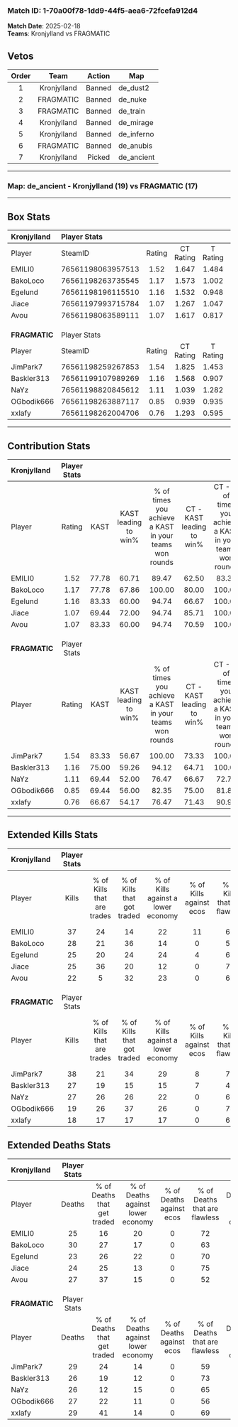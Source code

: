 ### Match ID: 1-70a00f78-1dd9-44f5-aea6-72fcefa912d4  
**Match Date**: 2025-02-18  
**Teams**: Kronjylland vs FRAGMATIC  

## Vetos  

| Order | Team | Action | Map |
| :---: | :--: | :----: | --- |
| 1 | Kronjylland | Banned | de_dust2 |
| 2 | FRAGMATIC | Banned | de_nuke |
| 3 | FRAGMATIC | Banned | de_train |
| 4 | Kronjylland | Banned | de_mirage |
| 5 | Kronjylland | Banned | de_inferno |
| 6 | FRAGMATIC | Banned | de_anubis |
| 7 | Kronjylland | Picked | de_ancient |

---  

### **Map**: de_ancient - Kronjylland (19) vs FRAGMATIC (17)  
---  

## Box Stats  

| **Kronjylland** | Player Stats      |        |           |          |       |       |       |         |        |      |     |
| :- | :- | :-: | :-: | :-: | :-: | :-: | :-: | :-: | :-: | :-: | :-: |
| Player          | SteamID           | Rating | CT Rating | T Rating | KAST  |  ADR  | Kills | Assists | Deaths | K/D  | HS% |
| EMILI0          | 76561198063957513 |  1.52  |   1.647   |  1.484   | 77.78 | 105.1 |  37   |   12    |   25   | 1.48 | 59  |
| BakoLoco        | 76561198263735545 |  1.17  |   1.573   |  1.002   | 77.78 | 85.3  |  28   |   14    |   30   | 0.93 | 57  |
| Egelund         | 76561198196115510 |  1.16  |   1.532   |  0.948   | 83.33 | 65.7  |  25   |    7    |   23   | 1.09 | 24  |
| Jiace           | 76561197993715784 |  1.07  |   1.267   |  1.047   | 69.44 | 74.1  |  25   |    6    |   24   | 1.04 | 52  |
| Avou            | 76561198063589111 |  1.07  |   1.617   |  0.817   | 83.33 | 71.5  |  22   |   15    |   27   | 0.81 | 45  |
|                 |                   |        |           |          |       |       |       |         |        |      |     |
|                 |                   |        |           |          |       |       |       |         |        |      |     |
|                 |                   |        |           |          |       |       |       |         |        |      |     |
| **FRAGMATIC**   | Player Stats      |        |           |          |       |       |       |         |        |      |     |
| Player          | SteamID           | Rating | CT Rating | T Rating | KAST  |  ADR  | Kills | Assists | Deaths | K/D  | HS% |
| JimPark7        | 76561198259267853 |  1.54  |   1.825   |  1.453   | 83.33 | 108.2 |  38   |   13    |   29   | 1.31 | 52  |
| Baskler313      | 76561199107989269 |  1.16  |   1.568   |  0.907   | 75.00 | 79.4  |  27   |   11    |   26   | 1.04 | 59  |
| NaYz            | 76561198820845612 |  1.11  |   1.039   |  1.282   | 69.44 | 79.5  |  27   |    9    |   26   | 1.04 | 37  |
| OGbodik666      | 76561198263887117 |  0.85  |   0.939   |  0.935   | 69.44 | 63.7  |  19   |    7    |   27   | 0.70 | 47  |
| xxlafy          | 76561198262004706 |  0.76  |   1.293   |  0.595   | 66.67 | 60.1  |  18   |    7    |   29   | 0.62 | 72  |
---  

## Contribution Stats  

| **Kronjylland** | Player Stats |       |                      |                                                        |                           |                                                             |                          |                                                            |
| :- | :-: | :-: | :-: | :-: | :-: | :-: | :-: | :-: |
| Player          |    Rating    | KAST  | KAST leading to win% | % of times you achieve a KAST in your teams won rounds | CT - KAST leading to win% | CT - % of times you achieve a KAST in your teams won rounds | T - KAST leading to win% | T - % of times you achieve a KAST in your teams won rounds |
| EMILI0          |     1.52     | 77.78 |        60.71         |                         89.47                          |           62.50           |                            83.33                            |          58.33           |                           100.00                           |
| BakoLoco        |     1.17     | 77.78 |        67.86         |                         100.00                         |           80.00           |                           100.00                            |          53.85           |                           100.00                           |
| Egelund         |     1.16     | 83.33 |        60.00         |                         94.74                          |           66.67           |                           100.00                            |          50.00           |                           85.71                            |
| Jiace           |     1.07     | 69.44 |        72.00         |                         94.74                          |           85.71           |                           100.00                            |          54.55           |                           85.71                            |
| Avou            |     1.07     | 83.33 |        60.00         |                         94.74                          |           70.59           |                           100.00                            |          46.15           |                           85.71                            |
|                 |              |       |                      |                                                        |                           |                                                             |                          |                                                            |
|                 |              |       |                      |                                                        |                           |                                                             |                          |                                                            |
|                 |              |       |                      |                                                        |                           |                                                             |                          |                                                            |
| **FRAGMATIC**   | Player Stats |       |                      |                                                        |                           |                                                             |                          |                                                            |
| Player          |    Rating    | KAST  | KAST leading to win% | % of times you achieve a KAST in your teams won rounds | CT - KAST leading to win% | CT - % of times you achieve a KAST in your teams won rounds | T - KAST leading to win% | T - % of times you achieve a KAST in your teams won rounds |
| JimPark7        |     1.54     | 83.33 |        56.67         |                         100.00                         |           73.33           |                           100.00                            |          40.00           |                           100.00                           |
| Baskler313      |     1.16     | 75.00 |        59.26         |                         94.12                          |           64.71           |                           100.00                            |          50.00           |                           83.33                            |
| NaYz            |     1.11     | 69.44 |        52.00         |                         76.47                          |           66.67           |                            72.73                            |          38.46           |                           83.33                            |
| OGbodik666      |     0.85     | 69.44 |        56.00         |                         82.35                          |           75.00           |                            81.82                            |          38.46           |                           83.33                            |
| xxlafy          |     0.76     | 66.67 |        54.17         |                         76.47                          |           71.43           |                            90.91                            |          30.00           |                           50.00                            |
---  

## Extended Kills Stats  

| **Kronjylland** | Player Stats |                            |                            |                                    |                         |                              |                                 |                                       |                    |           |
| :- | :-: | :-: | :-: | :-: | :-: | :-: | :-: | :-: | :-: | :-: |
| Player          |    Kills     | % of Kills that are trades | % of Kills that got traded | % of Kills against a lower economy | % of Kills against ecos | % of Kills that are flawless | % of Kills that are close duels | % of Kills that are assisted by flash | Pistol Round Kills | AWP Kills |
| EMILI0          |      37      |             24             |             14             |                 22                 |           11            |              62              |                5                |                  16                   |         1          |     1     |
| BakoLoco        |      28      |             21             |             36             |                 14                 |            0            |              57              |               18                |                   4                   |         3          |     0     |
| Egelund         |      25      |             20             |             24             |                 24                 |            4            |              64              |                8                |                   4                   |         3          |    14     |
| Jiace           |      25      |             36             |             20             |                 12                 |            0            |              76              |               12                |                  12                   |         0          |     0     |
| Avou            |      22      |             5              |             32             |                 23                 |            0            |              64              |                9                |                   9                   |         0          |     0     |
|                 |              |                            |                            |                                    |                         |                              |                                 |                                       |                    |           |
|                 |              |                            |                            |                                    |                         |                              |                                 |                                       |                    |           |
|                 |              |                            |                            |                                    |                         |                              |                                 |                                       |                    |           |
| **FRAGMATIC**   | Player Stats |                            |                            |                                    |                         |                              |                                 |                                       |                    |           |
| Player          |    Kills     | % of Kills that are trades | % of Kills that got traded | % of Kills against a lower economy | % of Kills against ecos | % of Kills that are flawless | % of Kills that are close duels | % of Kills that are assisted by flash | Pistol Round Kills | AWP Kills |
| JimPark7        |      38      |             21             |             34             |                 29                 |            8            |              71              |                0                |                  11                   |         3          |     0     |
| Baskler313      |      27      |             19             |             15             |                 15                 |            7            |              44              |                4                |                   7                   |         0          |     0     |
| NaYz            |      27      |             26             |             26             |                 22                 |            0            |              67              |               11                |                   0                   |         4          |    10     |
| OGbodik666      |      19      |             26             |             37             |                 26                 |            0            |              74              |                0                |                   0                   |         0          |     0     |
| xxlafy          |      18      |             17             |             17             |                 17                 |            0            |              67              |                0                |                  11                   |         1          |     2     |
## Extended Deaths Stats  

| **Kronjylland** | Player Stats |                             |                                   |                          |                               |                            |                           |               |
| :- | :-: | :-: | :-: | :-: | :-: | :-: | :-: | :-: |
| Player          |    Deaths    | % of Deaths that get traded | % of Deaths against lower economy | % of Deaths against ecos | % of Deaths that are flawless | % of Deaths that are close | % of Deaths while blinded | Deaths to AWP |
| EMILI0          |      25      |             16              |                20                 |            0             |              72               |             0              |             4             |       2       |
| BakoLoco        |      30      |             27              |                17                 |            0             |              63               |             10             |             3             |       4       |
| Egelund         |      23      |             26              |                22                 |            0             |              70               |             0              |             0             |       3       |
| Jiace           |      24      |             25              |                13                 |            0             |              75               |             4              |            13             |       2       |
| Avou            |      27      |             37              |                15                 |            0             |              52               |             0              |            11             |       1       |
|                 |              |                             |                                   |                          |                               |                            |                           |               |
|                 |              |                             |                                   |                          |                               |                            |                           |               |
|                 |              |                             |                                   |                          |                               |                            |                           |               |
| **FRAGMATIC**   | Player Stats |                             |                                   |                          |                               |                            |                           |               |
| Player          |    Deaths    | % of Deaths that get traded | % of Deaths against lower economy | % of Deaths against ecos | % of Deaths that are flawless | % of Deaths that are close | % of Deaths while blinded | Deaths to AWP |
| JimPark7        |      29      |             24              |                14                 |            0             |              59               |             17             |            10             |       3       |
| Baskler313      |      26      |             19              |                12                 |            0             |              73               |             4              |            12             |       5       |
| NaYz            |      26      |             12              |                15                 |            0             |              65               |             12             |             8             |       1       |
| OGbodik666      |      27      |             22              |                11                 |            0             |              56               |             11             |             7             |       6       |
| xxlafy          |      29      |             41              |                14                 |            0             |              69               |             7              |            10             |       0       |
